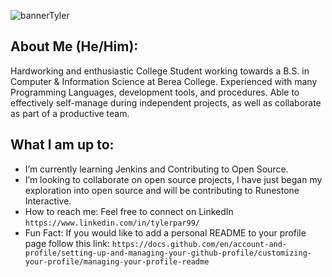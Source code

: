 ![bannerTyler](https://user-images.githubusercontent.com/67805799/163587126-c75c35a5-3576-41c7-a6fa-6044932da899.png)



## About Me (He/Him):
 Hardworking and enthusiastic College Student working towards a B.S. in Computer & Information Science at Berea College. Experienced with many Programming Languages,      development tools, and procedures. Able to effectively self-manage during independent projects, as well as collaborate as part of a productive team.

## What I am up to:
- I’m currently learning Jenkins and Contributing to Open Source.
- I’m looking to collaborate on open source projects, I have just began my exploration into open source and will be contributing to Runestone Interactive.
- How to reach me: Feel free to connect on LinkedIn `https://www.linkedin.com/in/tylerpar99/`
- Fun Fact: If you would like to add a personal README to your profile page follow this link: `https://docs.github.com/en/account-and-profile/setting-up-and-managing-your-github-profile/customizing-your-profile/managing-your-profile-readme`
